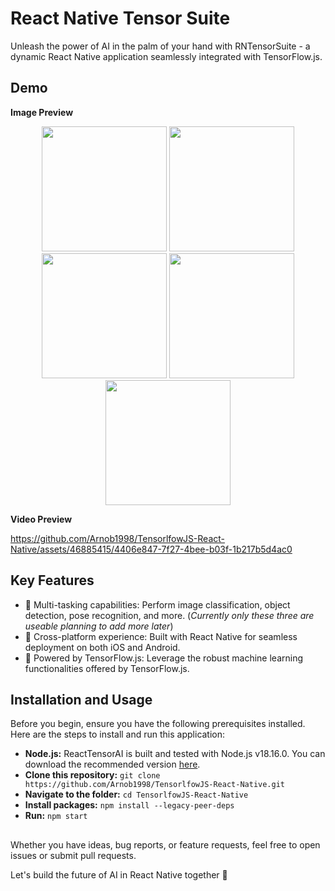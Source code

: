 # React Native Tensor Suite

Unleash the power of AI in the palm of your hand with RNTensorSuite - a dynamic React Native application seamlessly integrated with TensorFlow.js.

## Demo
**Image Preview**
<p align="center">
  <img src="https://github.com/Arnob1998/TensorlfowJS-React-Native/assets/46885415/2f3a8078-19e7-49a3-ba9e-e371cba855fb" width="200" />
  <img src="https://github.com/Arnob1998/TensorlfowJS-React-Native/assets/46885415/7230ade9-2dc8-4713-a231-5f213b4e7316" width="200" />
  <img src="https://github.com/Arnob1998/TensorlfowJS-React-Native/assets/46885415/5710cf3b-4459-46d3-a6fb-bd473e072aa7" width="200" />
  <img src="https://github.com/Arnob1998/TensorlfowJS-React-Native/assets/46885415/28c7830d-0052-403c-9f9b-666e7f6d980e" width="200" />
  <img src="https://github.com/Arnob1998/TensorlfowJS-React-Native/assets/46885415/c82dee67-5935-4c28-ab69-27d5b233b4fa" width="200" />
</p>

**Video Preview**


https://github.com/Arnob1998/TensorlfowJS-React-Native/assets/46885415/4406e847-7f27-4bee-b03f-1b217b5d4ac0



## Key Features
- 🌟 Multi-tasking capabilities: Perform image classification, object detection, pose recognition, and more. (*Currently only these three are useable planning to add more later*)
- 🚀 Cross-platform experience: Built with React Native for seamless deployment on both iOS and Android.
- 🧠 Powered by TensorFlow.js: Leverage the robust machine learning functionalities offered by TensorFlow.js.

## Installation and Usage

Before you begin, ensure you have the following prerequisites installed. Here are the steps to install and run this application:

- **Node.js:** ReactTensorAI is built and tested with Node.js v18.16.0. You can download the recommended version [here](https://nodejs.org/).
- **Clone this repository:** ```git clone https://github.com/Arnob1998/TensorlfowJS-React-Native.git```
- **Navigate to the folder:** ```cd TensorlfowJS-React-Native```
- **Install packages:** ```npm install --legacy-peer-deps```
- **Run:** ```npm start```

##

Whether you have ideas, bug reports, or feature requests, feel free to open issues or submit pull requests.

Let's build the future of AI in React Native together 💪

